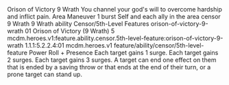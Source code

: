 <ability>
  <name>Orison of Victory</name>
  <cost>9 Wrath</cost>
  <flavor>You channel your god&apos;s will to overcome hardship and inflict pain.</flavor>
  <keywords>
    <keyword>Area</keyword>
  </keywords>
  <type>Maneuver</type>
  <distance>1 burst</distance>
  <target>Self and each ally in the area</target>
  <metadata>
    <class>censor</class>
    <cost>9 Wrath</cost>
    <cost_amount>9</cost_amount>
    <cost_resource>Wrath</cost_resource>
    <feature_type>ability</feature_type>
    <file_dpath>Censor/5th-Level Features</file_dpath>
    <item_id>orison-of-victory-9-wrath</item_id>
    <item_index>01</item_index>
    <item_name>Orison of Victory (9 Wrath)</item_name>
    <level>5</level>
    <scc>mcdm.heroes.v1:feature.ability.censor.5th-level-feature:orison-of-victory-9-wrath</scc>
    <scdc>1.1.1:5.2.2.4:01</scdc>
    <source>mcdm.heroes.v1</source>
    <type>feature/ability/censor/5th-level-feature</type>
  </metadata>
  <effects>
    <effect type="roll">
      <roll>Power Roll + Presence</roll>
      <t1>Each target gains 1 surge.</t1>
      <t2>Each target gains 2 surges.</t2>
      <t3>Each target gains 3 surges.</t3>
    </effect>
    <effect type="mundane">A target can end one effect on them that is ended by a saving throw or that ends at the end of their turn, or a prone target can stand up.</effect>
  </effects>
</ability>
